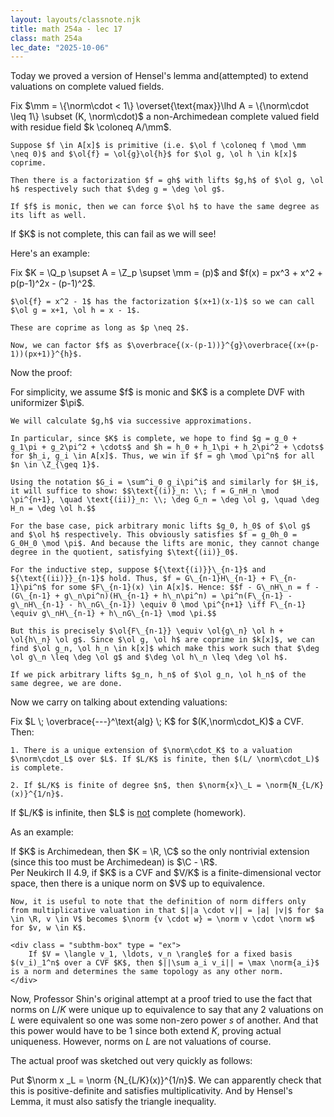 ```yaml
---
layout: layouts/classnote.njk
title: math 254a - lec 17
class: math 254a
lec_date: "2025-10-06"
---
```


Today we proved a version of Hensel's lemma and(attempted) to extend valuations on complete valued fields.

<div class = "subthm-box" type = "lemma" name = "Hensel">
    Fix $\mm = \{\norm\cdot < 1\} \overset{\text{max}}\lhd A = \{\norm\cdot \leq 1\} \subset (K, \norm\cdot)$ a non-Archimedean complete valued field with residue field $k \coloneq A/\mm$.

    Suppose $f \in A[x]$ is primitive (i.e. $\ol f \coloneq f \mod \mm \neq 0)$ and $\ol{f} = \ol{g}\ol{h}$ for $\ol g, \ol h \in k[x]$ coprime.
    
    Then there is a factorization $f = gh$ with lifts $g,h$ of $\ol g, \ol h$ respectively such that $\deg g = \deg \ol g$.

    If $f$ is monic, then we can force $\ol h$ to have the same degree as its lift as well.
</div>

<div class = "subthm-box" type = "warning">
    If $K$ is not complete, this can fail as we will see!
</div>

Here's an example:

<div class = "subthm-box" type = "ex">
    Fix $K = \Q_p \supset A = \Z_p \supset \mm = (p)$ and $f(x) = px^3 + x^2 + p(p-1)^2x - (p-1)^2$.

    $\ol{f} = x^2 - 1$ has the factorization $(x+1)(x-1)$ so we can call $\ol g = x+1, \ol h = x - 1$.

    These are coprime as long as $p \neq 2$.

    Now, we can factor $f$ as $\overbrace{(x-(p-1))}^{g}\overbrace{(x+(p-1))(px+1)}^{h}$.
</div>

Now the proof:

<div class = "subthm-box" type = "proof">
    For simplicity, we assume $f$ is monic and $K$ is a complete DVF with uniformizer $\pi$.

    We will calculate $g,h$ via successive approximations.
    
    In particular, since $K$ is complete, we hope to find $g = g_0 + g_1\pi + g_2\pi^2 + \cdots$ and $h = h_0 + h_1\pi + h_2\pi^2 + \cdots$ for $h_i, g_i \in A[x]$. Thus, we win if $f = gh \mod \pi^n$ for all $n \in \Z_{\geq 1}$.

    Using the notation $G_i = \sum^i_0 g_i\pi^i$ and similarly for $H_i$, it will suffice to show: $$\text{(i)}_n: \\; f = G_nH_n \mod \pi^{n+1}, \quad \text{(ii)}_n: \\; \deg G_n = \deg \ol g, \quad \deg H_n = \deg \ol h.$$

    For the base case, pick arbitrary monic lifts $g_0, h_0$ of $\ol g$ and $\ol h$ respectively. This obviously satisfies $f = g_0h_0 = G_0H_0 \mod \pi$. And because the lifts are monic, they cannot change degree in the quotient, satisfying $\text{(ii)}_0$.

    For the inductive step, suppose ${\text{(i)}}\_{n-1}$ and ${\text{(ii)}}_{n-1}$ hold. Thus, $f = G\_{n-1}H\_{n-1} + F\_{n-1}\pi^n$ for some $F\_{n-1}(x) \in A[x]$. Hence: $$f - G\_nH\_n = f - (G\_{n-1} + g\_n\pi^n)(H\_{n-1} + h\_n\pi^n) = \pi^n(F\_{n-1} - g\_nH\_{n-1} - h\_nG\_{n-1}) \equiv 0 \mod \pi^{n+1} \iff F\_{n-1} \equiv g\_nH\_{n-1} + h\_nG\_{n-1} \mod \pi.$$

    But this is precisely $\ol{F\_{n-1}} \equiv \ol{g\_n} \ol h + \ol{h\_n} \ol g$. Since $\ol g, \ol h$ are coprime in $k[x]$, we can find $\ol g_n, \ol h_n \in k[x]$ which make this work such that $\deg \ol g\_n \leq \deg \ol g$ and $\deg \ol h\_n \leq \deg \ol h$.

    If we pick arbitrary lifts $g_n, h_n$ of $\ol g_n, \ol h_n$ of the same degree, we are done.
</div>

Now we carry on talking about extending valuations:

<div class = "thm-box">
    Fix $L \; \overbrace{---}^\text{alg} \; K$ for $(K,\norm\cdot_K)$ a CVF. Then:

    1. There is a unique extension of $\norm\cdot_K$ to a valuation $\norm\cdot_L$ over $L$. If $L/K$ is finite, then $(L/ \norm\cdot_L)$ is complete.

    2. If $L/K$ is finite of degree $n$, then $\norm{x}\_L = \norm{N_{L/K}(x)}^{1/n}$.
</div>

<div class = "subthm-box" type = "warning">
    If $L/K$ is infinite, then $L$ is <u>not</u> complete (homework).
</div>

As an example:

<div class = "subthm-box" type = "ex">
    If $K$ is Archimedean, then $K = \R, \C$ so the only nontrivial extension (since this too must be Archimedean) is $\C - \R$.
</div>

<div class = "subthm-box" type = "fact">
    Per Neukirch II 4.9, if $K$ is a CVF and $V/K$ is a finite-dimensional vector space, then there is a unique norm on $V$ up to equivalence.

    Now, it is useful to note that the definition of norm differs only from multiplicative valuation in that $||a \cdot v|| = |a| |v|$ for $a \in \R, v \in V$ becomes $\norm {v \cdot w} = \norm v \cdot \norm w$ for $v, w \in K$.

    <div class = "subthm-box" type = "ex">
        If $V = \langle v_1, \ldots, v_n \rangle$ for a fixed basis $(v_i)_1^n$ over a CVF $K$, then $||\sum a_i v_i|| = \max \norm{a_i}$ is a norm and determines the same topology as any other norm.
    </div>
</div>

Now, Professor Shin's original attempt at a proof tried to use the fact that norms on $L/K$ were unique up to equivalence to say that any 2 valuations on $L$ were equivalent so one was some non-zero power $s$ of another. And that this power would have to be $1$ since both extend $K$, proving actual uniqueness. However, norms on $L$ are not valuations of course.

The actual proof was sketched out very quickly as follows:

<div class = "subthm-box" type = "proof" name = "thm">
    Put $\norm x _L = \norm {N_{L/K}(x)}^{1/n}$. We can apparently check that this is positive-definite and satisfies multiplicativity. And by Hensel's Lemma, it must also satisfy the triangle inequality.
</div>